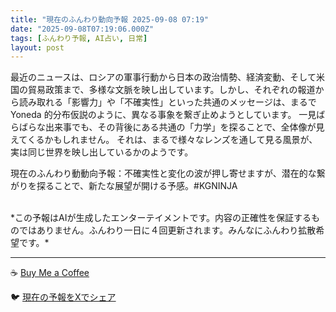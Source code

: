 ```yaml
---
title: "現在のふんわり動向予報 2025-09-08 07:19"
date: "2025-09-08T07:19:06.000Z"
tags: [ふんわり予報, AI占い, 日常]
layout: post
---
```


最近のニュースは、ロシアの軍事行動から日本の政治情勢、経済変動、そして米国の貿易政策まで、多様な文脈を映し出しています。しかし、それぞれの報道から読み取れる「影響力」や「不確実性」といった共通のメッセージは、まるでYoneda 的分布仮説のように、異なる事象を繋ぎ止めようとしています。  一見ばらばらな出来事でも、その背後にある共通の「力学」を探ることで、全体像が見えてくるかもしれません。  それは、まるで様々なレンズを通して見る風景が、実は同じ世界を映し出しているかのようです。


現在のふんわり動動向予報：不確実性と変化の波が押し寄せますが、潜在的な繋がりを探ることで、新たな展望が開ける予感。#KGNINJA

<br>
*この予報はAIが生成したエンターテイメントです。内容の正確性を保証するものではありません。ふんわり一日に４回更新されます。みんなにふんわり拡散希望です。*

---
☕️ [Buy Me a Coffee](https://www.buymeacoffee.com/kgninja)

🐦 [現在の予報をXでシェア](https://twitter.com/intent/tweet?text=%E7%8F%BE%E5%9C%A8%E3%81%AE%E3%81%B5%E3%82%93%E3%82%8F%E3%82%8A%E4%BA%88%E5%A0%B1%3A%20%E3%80%8C%E6%9C%80%E8%BF%91%E3%81%AE%E3%83%8B%E3%83%A5%E3%83%BC%E3%82%B9%E3%81%AF%E3%80%81%E3%83%AD%E3%82%B7%E3%82%A2%E3%81%AE%E8%BB%8D%E4%BA%8B%E8%A1%8C%E5%8B%95%E3%81%8B%E3%82%89%E6%97%A5%E6%9C%AC%E3%81%AE%E6%94%BF%E6%B2%BB%E6%83%85%E5%8B%A2%E3%80%81%E7%B5%8C%E6%B8%88%E5%A4%89%E5%8B%95%E3%80%81%E3%81%9D%E3%81%97%E3%81%A6%E7%B1%B3%E5%9B%BD%E3%81%AE%E8%B2%BF%E6%98%93%E6%94%BF%E7%AD%96%E3%81%BE%E3%81%A7%E3%80%81%E5%A4%9A%E6%A7%98%E3%81%AA%E6%96%87%E8%84%88%E3%82%92%E6%98%A0%E3%81%97%E5%87%BA%E3%81%97%E3%81%A6%E3%81%84%E3%81%BE%E3%81%99%E3%80%82%E3%80%8D%23KGNINJA%20%E7%B6%9A%E3%81%8D%E3%81%AF%E3%83%96%E3%83%AD%E3%82%B0%E3%81%A7%EF%BC%81%F0%9F%91%87&url=https%3A%2F%2Fkg-ninja.github.io%2FFunwariyoso%2F)
